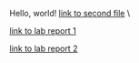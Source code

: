 Hello, world!
[link to second file](https://zew013.github.io/cse15l-lab-reports/second_markdown) \

[link to lab report 1](https://zew013.github.io/cse15l-lab-reports/lab-report-1)

[link to lab report 2](https://zew013.github.io/cse15l-lab-reports/lab2/lab-report-2)

